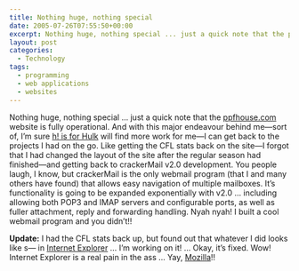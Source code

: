 ```yaml
---
title: Nothing huge, nothing special
date: 2005-07-26T07:55:50+00:00
excerpt: Nothing huge, nothing special ... just a quick note that the ppfhouse.com website is fully operational. And with this
layout: post
categories:
  - Technology
tags:
  - programming
  - web applications
  - websites
---
```

Nothing huge, nothing special &#8230; just a quick note that the [ppfhouse.com](http://www.ppfhouse.com/) website is fully operational. And with this major endeavour behind me—sort of, I&#8217;m sure [h! is for Hulk](http://www.ppfhouse.com/animation.php) will find more work for me—I can get back to the projects I had on the go. Like getting the CFL stats back on the site—I forgot that I had changed the layout of the site after the regular season had finished—and getting back to crackerMail v2.0 development. You people laugh, I know, but crackerMail is the only webmail program (that I and many others have found) that allows easy navigation of multiple mailboxes. It&#8217;s functionality is going to be expanded exponentially with v2.0 &#8230; including allowing both POP3 and IMAP servers and configurable ports, as well as fuller attachment, reply and forwarding handling. Nyah nyah! I built a cool webmail program and you didn&#8217;t!!

**Update:** I had the CFL stats back up, but found out that whatever I did looks like s&#8212; in [Internet Explorer](http://www.microsoft.com/windows/ie/default.mspx) &#8230; I&#8217;m working on it! &#8230; Okay, it&#8217;s fixed. Wow! Internet Explorer is a real pain in the ass &#8230; Yay, [Mozilla](http://www.mozilla.org/products/firefox/)!!